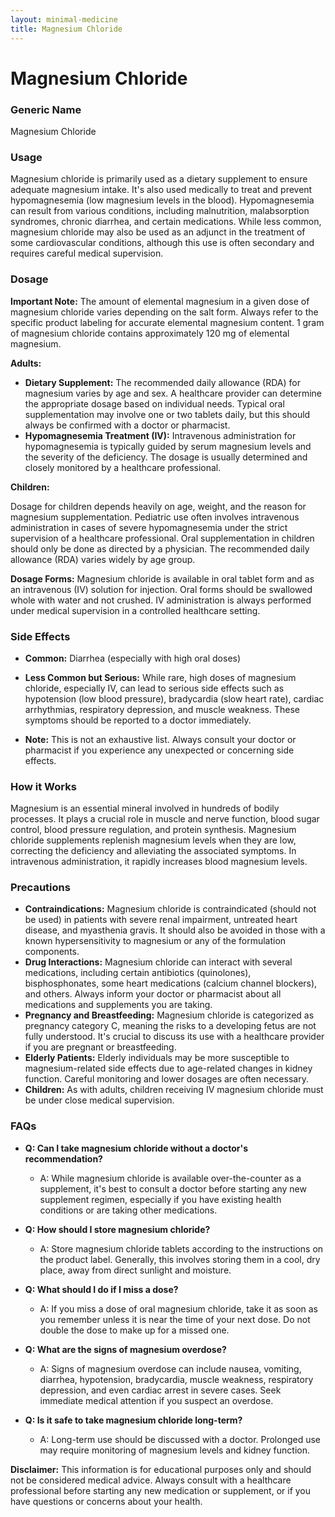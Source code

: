 ```yaml
---
layout: minimal-medicine
title: Magnesium Chloride
---
```


# Magnesium Chloride
### Generic Name
Magnesium Chloride

### Usage
Magnesium chloride is primarily used as a dietary supplement to ensure adequate magnesium intake.  It's also used medically to treat and prevent hypomagnesemia (low magnesium levels in the blood). Hypomagnesemia can result from various conditions, including malnutrition, malabsorption syndromes, chronic diarrhea, and certain medications.  While less common, magnesium chloride may also be used as an adjunct in the treatment of some cardiovascular conditions, although this use is often secondary and requires careful medical supervision.

### Dosage

**Important Note:**  The amount of elemental magnesium in a given dose of magnesium chloride varies depending on the salt form.  Always refer to the specific product labeling for accurate elemental magnesium content.  1 gram of magnesium chloride contains approximately 120 mg of elemental magnesium.

**Adults:**

* **Dietary Supplement:** The recommended daily allowance (RDA) for magnesium varies by age and sex.  A healthcare provider can determine the appropriate dosage based on individual needs. Typical oral supplementation may involve one or two tablets daily, but this should always be confirmed with a doctor or pharmacist.
* **Hypomagnesemia Treatment (IV):**  Intravenous administration for hypomagnesemia is typically guided by serum magnesium levels and the severity of the deficiency.  The dosage is usually determined and closely monitored by a healthcare professional.


**Children:**

Dosage for children depends heavily on age, weight, and the reason for magnesium supplementation.  Pediatric use often involves intravenous administration in cases of severe hypomagnesemia under the strict supervision of a healthcare professional.  Oral supplementation in children should only be done as directed by a physician.  The recommended daily allowance (RDA) varies widely by age group.

**Dosage Forms:** Magnesium chloride is available in oral tablet form and as an intravenous (IV) solution for injection. Oral forms should be swallowed whole with water and not crushed. IV administration is always performed under medical supervision in a controlled healthcare setting.

### Side Effects

* **Common:** Diarrhea (especially with high oral doses)
* **Less Common but Serious:**  While rare, high doses of magnesium chloride, especially IV, can lead to serious side effects such as hypotension (low blood pressure), bradycardia (slow heart rate), cardiac arrhythmias, respiratory depression, and muscle weakness.  These symptoms should be reported to a doctor immediately.

* **Note:** This is not an exhaustive list.  Always consult your doctor or pharmacist if you experience any unexpected or concerning side effects.

### How it Works

Magnesium is an essential mineral involved in hundreds of bodily processes. It plays a crucial role in muscle and nerve function, blood sugar control, blood pressure regulation, and protein synthesis. Magnesium chloride supplements replenish magnesium levels when they are low, correcting the deficiency and alleviating the associated symptoms.  In intravenous administration, it rapidly increases blood magnesium levels.

### Precautions

* **Contraindications:** Magnesium chloride is contraindicated (should not be used) in patients with severe renal impairment, untreated heart disease, and myasthenia gravis.  It should also be avoided in those with a known hypersensitivity to magnesium or any of the formulation components.
* **Drug Interactions:** Magnesium chloride can interact with several medications, including certain antibiotics (quinolones), bisphosphonates, some heart medications (calcium channel blockers), and others.  Always inform your doctor or pharmacist about all medications and supplements you are taking.
* **Pregnancy and Breastfeeding:**  Magnesium chloride is categorized as pregnancy category C, meaning the risks to a developing fetus are not fully understood.  It's crucial to discuss its use with a healthcare provider if you are pregnant or breastfeeding.
* **Elderly Patients:**  Elderly individuals may be more susceptible to magnesium-related side effects due to age-related changes in kidney function.  Careful monitoring and lower dosages are often necessary.
* **Children:**  As with adults, children receiving IV magnesium chloride must be under close medical supervision.

### FAQs

* **Q: Can I take magnesium chloride without a doctor's recommendation?**
    * A: While magnesium chloride is available over-the-counter as a supplement, it's best to consult a doctor before starting any new supplement regimen, especially if you have existing health conditions or are taking other medications.

* **Q: How should I store magnesium chloride?**
    * A: Store magnesium chloride tablets according to the instructions on the product label. Generally, this involves storing them in a cool, dry place, away from direct sunlight and moisture.

* **Q: What should I do if I miss a dose?**
    * A: If you miss a dose of oral magnesium chloride, take it as soon as you remember unless it is near the time of your next dose. Do not double the dose to make up for a missed one.

* **Q: What are the signs of magnesium overdose?**
    * A:  Signs of magnesium overdose can include nausea, vomiting, diarrhea, hypotension, bradycardia, muscle weakness, respiratory depression, and even cardiac arrest in severe cases.  Seek immediate medical attention if you suspect an overdose.

* **Q:  Is it safe to take magnesium chloride long-term?**
    * A: Long-term use should be discussed with a doctor.  Prolonged use may require monitoring of magnesium levels and kidney function.


**Disclaimer:**  This information is for educational purposes only and should not be considered medical advice.  Always consult with a healthcare professional before starting any new medication or supplement, or if you have questions or concerns about your health.
